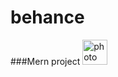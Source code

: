 # behance
###Mern project
    <img src="https://www.google.com/url?sa=i&url=https%3A%2F%2Fwww.servermania.com%2Fkb%2Farticles%2Fmern-stack%2F&psig=AOvVaw1kA949L2f1HGa8utj3r1S7&ust=1664974940169000&source=images&cd=vfe&ved=0CAwQjRxqFwoTCNjN85PRxvoCFQAAAAAdAAAAABAI" width="40vh" alt="photo">
